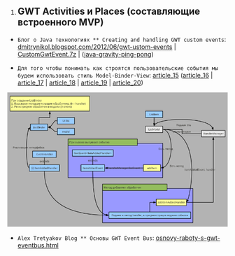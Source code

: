 1. GWT Activities и Places (составляющие встроенного MVP)
   ------------------------------------------------------
* `Блог о Java технологиях ** Creating and handling GWT сustom events`: [dmitrynikol.blogspot.com/2012/06/gwt-ustom-events](http://dmitrynikol.blogspot.com/2012/06/gwt-ustom-events.html) | [CustomGwtEvent.7z](http://dl.dropbox.com/u/5316293/blogspot/Event/CustomGwtEvent.7z)
| ([java-gravity-ping-pong](https://github.com/dmitrynikol/java-gravity-ping-pong))

* `Для того чтобы понимать как строятся пользовательские события мы будем использовать стиль Model-Binder-View`: [article_15](http://www.spring-source.ru/articles.php?type=manual&theme=articles&docs=article_15) ([article_16](http://www.spring-source.ru/articles.php?type=manual&theme=articles&docs=article_16) | [article_17](http://www.spring-source.ru/articles.php?type=manual&theme=articles&docs=article_17) | [article_18](http://www.spring-source.ru/articles.php?type=manual&theme=articles&docs=article_18) | [article_19](http://www.spring-source.ru/articles.php?type=manual&theme=articles&docs=article_19) | [article_20](http://www.spring-source.ru/articles.php?type=manual&theme=articles&docs=article_20))

![05.png](05.png)

* `Alex Tretyakov Blog ** Основы GWT Event Bus`: [osnovy-raboty-s-gwt-eventbus.html](http://alextretyakov.blogspot.com/2011/11/osnovy-raboty-s-gwt-eventbus.html)
